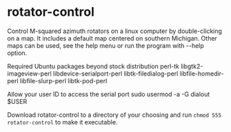 rotator-control
===============

Control M-squared azimuth rotators on a linux computer by double-clicking on
a map.  It includes a default map centered on southern Michigan.  Other maps
can be used, see the help menu or run the program with --help option.

Required Ubuntu packages beyond stock distribution
perl-tk
libgtk2-imageview-perl
libdevice-serialport-perl
libtk-filedialog-perl
libfile-homedir-perl
libfile-slurp-perl
libtk-pod-perl

Allow your user ID to access the serial port
sudo usermod -a -G dialout $USER

Download rotator-control to a directory of your choosing and run
`chmod 555 rotator-control` to make it executable.
